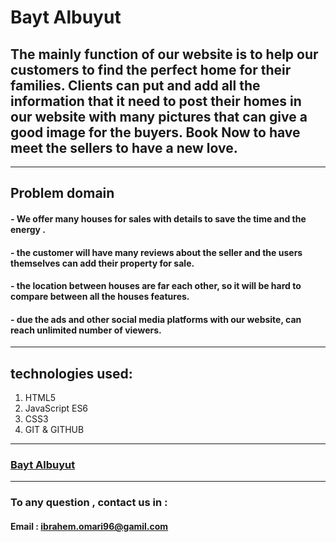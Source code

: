 # Bayt Albuyut

## The mainly function of our website is to help our customers to find the perfect home for their families. Clients can put and add all the information that it need to post their homes in our website with many pictures that can give a good image for the buyers. Book Now to have meet the sellers to have a new love.


---

## Problem domain

#### - We offer many houses for sales with details to save the time and the energy .
#### - the customer will have many reviews about the seller and the users themselves can add their property for sale.
#### - the location between houses are far each other, so it will be hard to compare between all the houses features.
#### - due the ads and other social media platforms with our website, can reach unlimited number of viewers.

---

## technologies used:
1. HTML5
2. JavaScript ES6
3. CSS3
4. GIT & GITHUB

---

### [Bayt Albuyut](https://seis-amigos.github.io/Final-b-b/index.html)

---

### To any question , contact us in :

#### Email : ibrahem.omari96@gamil.com
